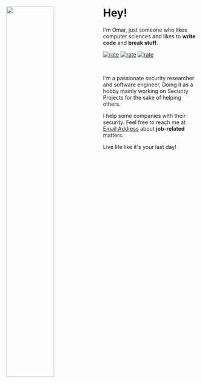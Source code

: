 <div>
<div>
<img align="left" width="50%" src="https://github.com/omarbdrn/omarbdrn/assets/32434709/52d3689c-299a-4bbc-bc8c-c49a2e7126e5">
</div>
<div>
<h1>Hey!</h1>

I'm Omar, just someone who likes computer sciences and likes to **write code** and **break stuff**.

[![rate](https://img.shields.io/badge/Passion-100%25-red)](https://omarbdrn.github.io/)
[![rate](https://img.shields.io/badge/Coffee-100%25-brown)](https://omarbdrn.github.io/)
[![rate](https://img.shields.io/badge/Depressed-100%25-black)](https://omarbdrn.github.io/)

<br>

I'm a passionate security researcher and software engineer, Doing it as a hobby mainly working on Security Projects for the sake of helping others.

I help some companies with their security.
Feel free to reach me at [Email Address](mailto:omarbdrn@defendops.com) about **job-related** matters.

Live life like it's your last day!
</div>
</div>
